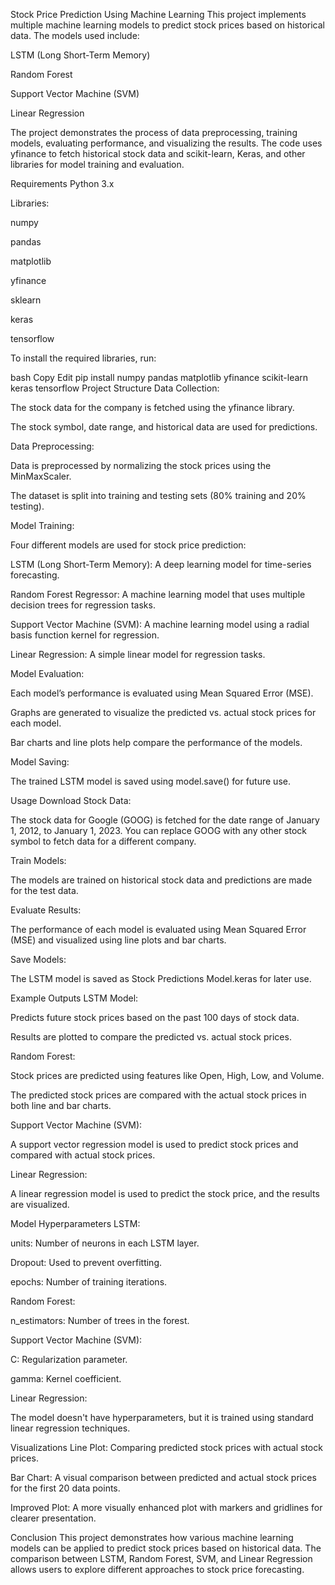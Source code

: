 Stock Price Prediction Using Machine Learning
This project implements multiple machine learning models to predict stock prices based on historical data. The models used include:

LSTM (Long Short-Term Memory)

Random Forest

Support Vector Machine (SVM)

Linear Regression

The project demonstrates the process of data preprocessing, training models, evaluating performance, and visualizing the results. The code uses yfinance to fetch historical stock data and scikit-learn, Keras, and other libraries for model training and evaluation.

Requirements
Python 3.x

Libraries:

numpy

pandas

matplotlib

yfinance

sklearn

keras

tensorflow

To install the required libraries, run:

bash
Copy
Edit
pip install numpy pandas matplotlib yfinance scikit-learn keras tensorflow
Project Structure
Data Collection:

The stock data for the company is fetched using the yfinance library.

The stock symbol, date range, and historical data are used for predictions.

Data Preprocessing:

Data is preprocessed by normalizing the stock prices using the MinMaxScaler.

The dataset is split into training and testing sets (80% training and 20% testing).

Model Training:

Four different models are used for stock price prediction:

LSTM (Long Short-Term Memory): A deep learning model for time-series forecasting.

Random Forest Regressor: A machine learning model that uses multiple decision trees for regression tasks.

Support Vector Machine (SVM): A machine learning model using a radial basis function kernel for regression.

Linear Regression: A simple linear model for regression tasks.

Model Evaluation:

Each model’s performance is evaluated using Mean Squared Error (MSE).

Graphs are generated to visualize the predicted vs. actual stock prices for each model.

Bar charts and line plots help compare the performance of the models.

Model Saving:

The trained LSTM model is saved using model.save() for future use.

Usage
Download Stock Data:

The stock data for Google (GOOG) is fetched for the date range of January 1, 2012, to January 1, 2023. You can replace GOOG with any other stock symbol to fetch data for a different company.

Train Models:

The models are trained on historical stock data and predictions are made for the test data.

Evaluate Results:

The performance of each model is evaluated using Mean Squared Error (MSE) and visualized using line plots and bar charts.

Save Models:

The LSTM model is saved as Stock Predictions Model.keras for later use.

Example Outputs
LSTM Model:

Predicts future stock prices based on the past 100 days of stock data.

Results are plotted to compare the predicted vs. actual stock prices.

Random Forest:

Stock prices are predicted using features like Open, High, Low, and Volume.

The predicted stock prices are compared with the actual stock prices in both line and bar charts.

Support Vector Machine (SVM):

A support vector regression model is used to predict stock prices and compared with actual stock prices.

Linear Regression:

A linear regression model is used to predict the stock price, and the results are visualized.

Model Hyperparameters
LSTM:

units: Number of neurons in each LSTM layer.

Dropout: Used to prevent overfitting.

epochs: Number of training iterations.

Random Forest:

n_estimators: Number of trees in the forest.

Support Vector Machine (SVM):

C: Regularization parameter.

gamma: Kernel coefficient.

Linear Regression:

The model doesn't have hyperparameters, but it is trained using standard linear regression techniques.

Visualizations
Line Plot: Comparing predicted stock prices with actual stock prices.

Bar Chart: A visual comparison between predicted and actual stock prices for the first 20 data points.

Improved Plot: A more visually enhanced plot with markers and gridlines for clearer presentation.

Conclusion
This project demonstrates how various machine learning models can be applied to predict stock prices based on historical data. The comparison between LSTM, Random Forest, SVM, and Linear Regression allows users to explore different approaches to stock price forecasting.








